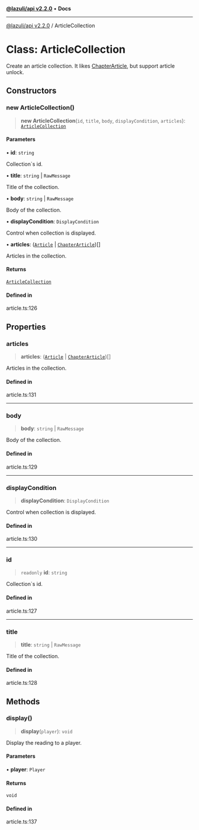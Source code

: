 [**@lazuli/api v2.2.0**](../README.md) • **Docs**

***

[@lazuli/api v2.2.0](../globals.md) / ArticleCollection

# Class: ArticleCollection

Create an article collection.
It likes [ChapterArticle](ChapterArticle.md), but support article unlock.

## Constructors

### new ArticleCollection()

> **new ArticleCollection**(`id`, `title`, `body`, `displayCondition`, `articles`): [`ArticleCollection`](ArticleCollection.md)

#### Parameters

• **id**: `string`

Collection`s id.

• **title**: `string` \| `RawMessage`

Title of the collection.

• **body**: `string` \| `RawMessage`

Body of the collection.

• **displayCondition**: `DisplayCondition`

Control when collection is displayed.

• **articles**: ([`Article`](Article.md) \| [`ChapterArticle`](ChapterArticle.md))[]

Articles in the collection.

#### Returns

[`ArticleCollection`](ArticleCollection.md)

#### Defined in

article.ts:126

## Properties

### articles

> **articles**: ([`Article`](Article.md) \| [`ChapterArticle`](ChapterArticle.md))[]

Articles in the collection.

#### Defined in

article.ts:131

***

### body

> **body**: `string` \| `RawMessage`

Body of the collection.

#### Defined in

article.ts:129

***

### displayCondition

> **displayCondition**: `DisplayCondition`

Control when collection is displayed.

#### Defined in

article.ts:130

***

### id

> `readonly` **id**: `string`

Collection`s id.

#### Defined in

article.ts:127

***

### title

> **title**: `string` \| `RawMessage`

Title of the collection.

#### Defined in

article.ts:128

## Methods

### display()

> **display**(`player`): `void`

Display the reading to a player.

#### Parameters

• **player**: `Player`

#### Returns

`void`

#### Defined in

article.ts:137
